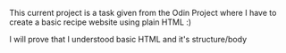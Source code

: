 This current project is a task given from the Odin Project where I have to create a basic recipe website using plain HTML :)

I will prove that I understood basic HTML and it's structure/body
